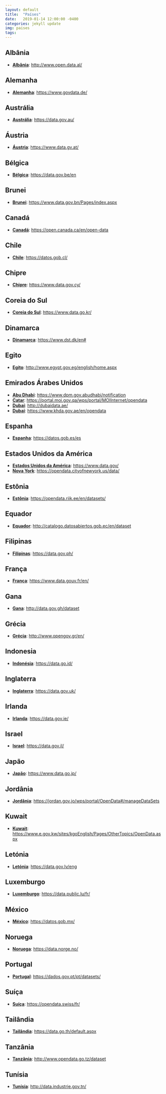 ```yaml
---
layout: default
title:  "Países"
date:   2019-01-14 12:00:00 -0400
categories: jekyll update
img: paises
tags:
---
```


## Albânia

- **[Albânia](http://www.open.data.al/)**: http://www.open.data.al/

## Alemanha

- **[Alemanha](https://www.govdata.de/)**: https://www.govdata.de/

## Austrália

- **[Austrália](https://data.gov.au/)**: https://data.gov.au/

## Áustria

- **[Áustria](https://www.data.gv.at/)**: https://www.data.gv.at/

## Bélgica

- **[Bélgica](https://data.gov.be/en)**: https://data.gov.be/en

## Brunei

- **[Brunei](https://www.data.gov.bn/Pages/index.aspx)**: https://www.data.gov.bn/Pages/index.aspx

## Canadá

- **[Canadá](https://open.canada.ca/en/open-data)**: https://open.canada.ca/en/open-data

## Chile

- **[Chile](https://datos.gob.cl/)**: https://datos.gob.cl/

## Chipre

- **[Chipre](https://www.data.gov.cy/)**: https://www.data.gov.cy/

## Coreia do Sul

- **[Coreia do Sul](https://www.data.go.kr/)**: https://www.data.go.kr/

## Dinamarca

- **[Dinamarca](https://www.dst.dk/en#)**: https://www.dst.dk/en#

## Egito

- **[Egito](http://www.egypt.gov.eg/english/home.aspx)**: http://www.egypt.gov.eg/english/home.aspx

## Emirados Árabes Unidos

- **[Abu Dhabi](https://www.dpm.gov.abudhabi/notification)**: https://www.dpm.gov.abudhabi/notification
- **[Catar](https://portal.moi.gov.qa/wps/portal/MOIInternet/opendata)**: https://portal.moi.gov.qa/wps/portal/MOIInternet/opendata
- **[Dubai](http://dubaidata.ae/)**: http://dubaidata.ae/
- **[Dubai](https://www.khda.gov.ae/en/opendata)**: https://www.khda.gov.ae/en/opendata

## Espanha

- **[Espanha](https://datos.gob.es/es)**: https://datos.gob.es/es

## Estados Unidos da América

- **[Estados Unidos da América](https://www.data.gov/)**: https://www.data.gov/
- **[Nova York](https://opendata.cityofnewyork.us/data/)**: https://opendata.cityofnewyork.us/data/

## Estônia

- **[Estônia](https://opendata.riik.ee/en/datasets/)**: https://opendata.riik.ee/en/datasets/

## Equador

- **[Equador](http://catalogo.datosabiertos.gob.ec/en/dataset)**: http://catalogo.datosabiertos.gob.ec/en/dataset

## Filipinas

- **[Filipinas](https://data.gov.ph/)**: https://data.gov.ph/

## França

- **[França](https://www.data.gouv.fr/en/)**: https://www.data.gouv.fr/en/

## Gana

- **[Gana](http://data.gov.gh/dataset)**: http://data.gov.gh/dataset

## Grécia

- **[Grécia](http://www.opengov.gr/en/)**: http://www.opengov.gr/en/

## Indonesia

- **[Indonésia](https://data.go.id/)**: https://data.go.id/

## Inglaterra

- **[Inglaterra](https://data.gov.uk/)**: https://data.gov.uk/

## Irlanda

- **[Irlanda](https://data.gov.ie/)**: https://data.gov.ie/

## Israel

- **[Israel](https://data.gov.il/)**: https://data.gov.il/

## Japão

- **[Japão](https://www.data.go.jp/)**: https://www.data.go.jp/

## Jordânia

- **[Jordânia](https://jordan.gov.jo/wps/portal/OpenData#/manageDataSets)**: https://jordan.gov.jo/wps/portal/OpenData#/manageDataSets

## Kuwait

- **[Kuwait](https://www.e.gov.kw/sites/kgoEnglish/Pages/OtherTopics/OpenData.aspx)**: https://www.e.gov.kw/sites/kgoEnglish/Pages/OtherTopics/OpenData.aspx

## Letónia

- **[Letónia](https://data.gov.lv/eng)**: https://data.gov.lv/eng

## Luxemburgo

- **[Luxemburgo](https://data.public.lu/fr/)**: https://data.public.lu/fr/

## México

- **[México](https://datos.gob.mx/)**: https://datos.gob.mx/

## Noruega

- **[Noruega](hhttps://data.norge.no/)**: https://data.norge.no/

## Portugal

- **[Portugal](https://dados.gov.pt/pt/datasets/)**: https://dados.gov.pt/pt/datasets/

## Suíça

- **[Suíça](https://opendata.swiss/fr/)**: https://opendata.swiss/fr/

## Tailândia

- **[Tailândia](https://data.go.th/default.aspx)**: https://data.go.th/default.aspx

## Tanzânia

- **[Tanzânia](http://www.opendata.go.tz/dataset)**: http://www.opendata.go.tz/dataset

## Tunísia

- **[Tunísia](http://data.industrie.gov.tn/)**: http://data.industrie.gov.tn/

